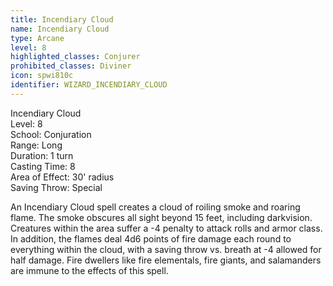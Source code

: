 ```yaml
---
title: Incendiary Cloud
name: Incendiary Cloud
type: Arcane
level: 8
highlighted_classes: Conjurer
prohibited_classes: Diviner
icon: spwi810c
identifier: WIZARD_INCENDIARY_CLOUD
---
```

Incendiary Cloud  
Level: 8  
School: Conjuration  
Range: Long  
Duration: 1 turn  
Casting Time: 8  
Area of Effect: 30' radius  
Saving Throw: Special  
  
An Incendiary Cloud spell creates a cloud of roiling smoke and roaring flame. The smoke obscures all sight beyond 15 feet, including darkvision. Creatures within the area suffer a -4 penalty to attack rolls and armor class. In addition, the flames deal 4d6 points of fire damage each round to everything within the cloud, with a saving throw vs. breath at -4 allowed for half damage. Fire dwellers like fire elementals, fire giants, and salamanders are immune to the effects of this spell.  
